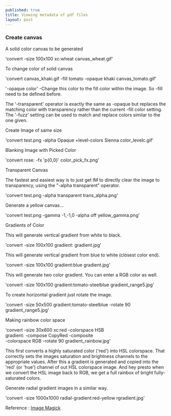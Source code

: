 ```yaml
---
published: true
title: Viewing metadata of pdf files
layout: post
---
```

### Create canvas

A solid color canvas to be generated

'convert -size 100x100 xc:wheat  canvas_wheat.gif'

To change color of solid canvas

'convert canvas_khaki.gif -fill tomato -opaque khaki canvas_tomato.gif'

'-opaque color' -Change this color to the fill color within the image. So -fill need to be defined before.

The '-transparent' operator is exactly the same as -opaque but replaces the matching color with transparency rather than the current -fill color setting. 
The '-fuzz' setting can be used to match and replace colors similar to the one given.

Create Image of same size

'convert test.png  -alpha Opaque +level-colors Sienna  color_levelc.gif'

Blanking Image with Picked Color

'convert rose: -fx 'p{0,0}'  color_pick_fx.png'

Transparent Canvas

The fastest and easiest way is to just get IM to directly clear the image to transparency, using the "-alpha transparent" operator.

'convert test.png  -alpha transparent trans_alpha.png'

Generate a yellow canvas...

'convert  test.png  -gamma -1,-1,0  -alpha off  yellow_gamma.png'

Gradients of Color

This will generate vertical gradient from white to black.

'convert  -size 100x100 gradient:  gradient.jpg'

This will generate vertical gradient from blue to white (closest color end).

'convert  -size 100x100 gradient:blue  gradient.jpg'

This will generate two color gradient. You can enter a RGB color as well. 

'convert -size 100x100  gradient:tomato-steelblue  gradient_range5.jpg'

To create horizontal gradient just rotate the image.

'convert -size 50x500  gradient:tomato-steelblue  -rotate 90 gradient_range5.jpg'

Making rainbow color space

'convert -size 30x600 xc:red -colorspace HSB \
        gradient: -compose CopyRed -composite \
       -colorspace RGB -rotate 90  gradient_rainbow.jpg'

This first converts a highly saturated color ('red') into HSL colorspace. That correctly sets the images saturation and brightness channels to the appropriate values. After this a gradient is generated and copied into the 'red' (or 'hue') channel of out HSL colorspace image. And hey presto when we convert the HSL image back to RGB, we get a full rainbox of bright fully-saturated colors.

Generate radial gradient images in a similar way.

'convert -size 1000x1000 radial-gradient:red-yellow  rgradient.jpg'

Reference :
[Image Magick](http://www.imagemagick.org/Usage/canvas/)



